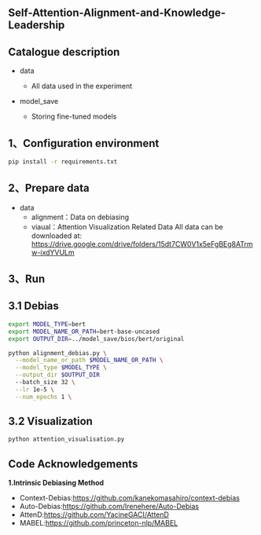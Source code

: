 ## Self-Attention-Alignment-and-Knowledge-Leadership

## Catalogue description

  * data

    + All data used in the experiment

  * model_save

    + Storing fine-tuned models

      

## 1、Configuration environment

```bash
pip install -r requirements.txt
```

## 2、Prepare data

  * data
    + alignment：Data on debiasing
    + viaual：Attention Visualization Related Data
      All data can be downloaded at: https://drive.google.com/drive/folders/15dt7CW0V1x5eFgBEg8ATrmw-ixdYVULm

## 3、Run

## 3.1 Debias

```bash
export MODEL_TYPE=bert
export MODEL_NAME_OR_PATH=bert-base-uncased
export OUTPUT_DIR=../model_save/bios/bert/original

python alignment_debias.py \
  --model_name_or_path $MODEL_NAME_OR_PATH \
  --model_type $MODEL_TYPE \
  --output_dir $OUTPUT_DIR
  --batch_size 32 \
  --lr 1e-5 \
  --num_epochs 1 \
```

## 3.2 Visualization

```bash
python attention_visualisation.py
```

## Code Acknowledgements

**1.Intrinsic Debiasing Method**

  * Context-Debias:https://github.com/kanekomasahiro/context-debias
  * Auto-Debias:https://github.com/Irenehere/Auto-Debias
  * AttenD:https://github.com/YacineGACI/AttenD
  * MABEL:https://github.com/princeton-nlp/MABEL

   
